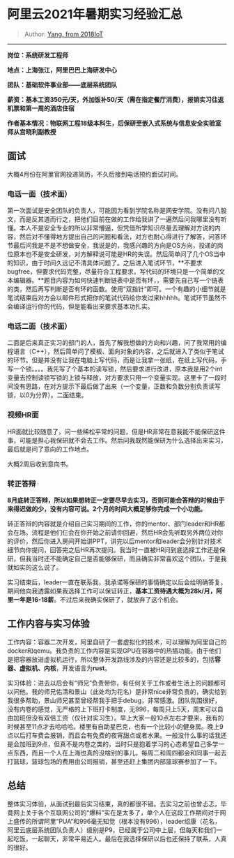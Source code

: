 # 阿里云2021年暑期实习经验汇总

> Author: [Yang, from 2018IoT](https://github.com/NKU-Yang)

---

**岗位：系统研发工程师**

**地点：上海张江，阿里巴巴上海研发中心**

**团队：基础软件事业部——底层系统团队**

**薪资：基本工资350元/天，外加饭补50/天（需在指定餐厅消费），报销实习往返机票和第一周的酒店住宿**

**作者基本情况：物联网工程18级本科生，后保研至嵌入式系统与信息安全实验室师从宫晓利副教授**

## 面试

大概4月份在阿里官网投递简历，不久后接到电话预约面试时间。

### 电话一面（技术面）

第一次面试是安全团队的负责人，可能因为看到学院名称是网安学院。没有问八股文，而是反其道而行之，把他们目前在做的工作给我讲了一遍然后问我哪里没有听懂。本人不是安全专业的所以非常懵逼，但凭借所学知识尽量去理解对方说的内容，然后对不懂得地方提出自己的问题和看法，对方也耐心得进行了解答，问答环节最后问我是不是不想做安全，我说是的，我感兴趣的方向是OS方向，投递的岗位原本也不是安全研发，对方解释说可能是HR的失误。然后简单问了几个OS当中的知识，由于时间久远记不清具体问题了。之后进入笔试环节，**不要求bugfree，但要求代码完整，尽量符合工程要求，写代码的环境只是一个简单的文本编辑器。**题目内容为如何快速判断链表中是否有环，，需要先自己写一个链表的类，然后再写判断是否有环的函数。使用“双指针”即可。一个有趣的小细节就是笔试结束后对方会以邮件形式把你的笔试代码给你发过来hhhhh。笔试环节虽然不会编译运行你的代码，但是能看出来要求基本功扎实。

### 电话二面（技术面）

二面是后来真正实习的部门的人，首先了解我想做的方向和兴趣，问了我常用的编程语言（C++），然后简单问了模板、面向对象的内容，之后就进入了类似于笔试的环节。但是并没有让我在电脑上写代码，而是让我拿一张纸，在纸上写代码，手写一个锁。。。。我先写了个基本的读写锁，然后要求进行改进，原本我是用2个int变量去控制读锁写锁的上锁与释放，对方要求只用一个变量实现。这里卡了一段时间没有思路，在对方提示下最后做了出来（一个变量，正数和负数分别负责读写锁，以0为分界）。二面结束。

### 视频HR面

HR面就比较随意了，问一些稀松平常的问题，但是HR非常在意我能不能保研这件事，可能是担心我保研就不会去工作。然后问我既然能保研为什么选择出来实习，最后就是问了意向的工作地点。

大概2周后收到意向书。

### 转正答辩

**8月底转正答辩，所以如果想转正一定要尽早去实习，否则可能会答辩的时候由于来得迟做的少，没有内容可说。2个月的时间大概足够你完成一个小功能。**

转正答辩的内容就是介绍自己实习期间的工作，你的mentor、部门leader和HR都会在场。流程是他们仨会在你开始之前请你回避，然后HR会先听取另外两位对你的评价，然后你进入房间开始讲PPT，讲完以后mentor和leader会分别针对技术细节向你提问，回答完之后HR再次提问。我当时一直被HR问到底选择工作还是保研，但我当时还不能确定自己是否能够保研，而且确实非常喜欢这个团队，于是我就如实的这么说了。

实习结束后，leader一直在联系我，我承诺等保研的事情确定以后会给明确答复，期间他向我透露如果我选择工作可以保证转正，**基本工资待遇大概为28k/月，阿里一年是16-18薪**。不过后来我确实保研了，就放弃了这个机会。

## 工作内容与实习体验

工作内容：容器二次开发，阿里自研了一套虚拟化的技术，可以理解为阿里自己的docker和qemu。我负责的工作内容是实现GPU在容器中的热插功能。由于他们是把容器放进虚拟机运行，所以整体开发路线涉及的内容还是比较多的，包括**容器、虚拟机、内核**，开发语言为**rust**。

实习体验：进去以后会有“师兄”负责带你，有任何关于工作或者生活上的问题都可以问他。我的师兄佑清和景山（此处均为花名）是非常nice非常负责的，确实给到我很多帮助，景山师兄甚至曾经帮我手把手debug，非常感激。团队氛围很好，没有内卷的感觉，无严格的上下班打卡制度，无996，每周只上5天，周末可以自由加班但没有双倍工资（仅针对实习生）。早上大家一般10点左右才要来，我有的时候甚至11点才去哈哈哈。楼里有自助星巴克，也有一个比较小的健身房。晚上9点以后打车费会报销，而且会有免费的夜宵甜点或者水果。一般没什么事的话我还是会加班到9点，但真不是内卷之类的，当时只是抱着学习的心态希望自己多学一点东西，而且一个人在上海也真的没啥别的事儿。每周二和周四都会和同事一起去打篮球，篮球包场的费用由公司报销，甚至还赶上集团内部篮球赛参加了一下。

## 总结

整体实习体验，从面试到最后实习结束，真的都很不错。去实习之前也曾忐忑，毕竟网上关于各个互联网公司的“爆料”实在是太多了，单个人在这段工作期间对于网上盛传的所谓阿里“PUA”和996毫无知觉（根本没有996），leader绍康（花名，阿里云底层系统团队负责人）级别是P9，已经属于公司中上层，但每天和我们一起吃饭，一起聊天，非常平易近人。最后在我选择保研以后也还保持了联系，人真的很好。